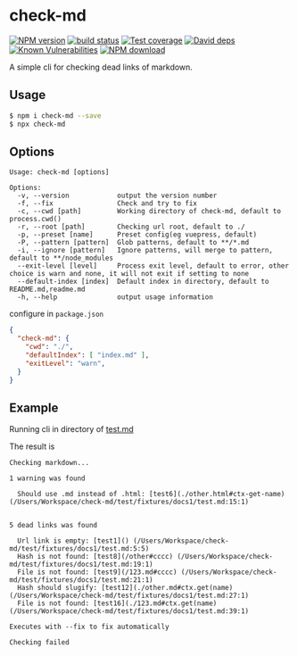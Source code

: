 # check-md

[![NPM version][npm-image]][npm-url]
[![build status][travis-image]][travis-url]
[![Test coverage][codecov-image]][codecov-url]
[![David deps][david-image]][david-url]
[![Known Vulnerabilities][snyk-image]][snyk-url]
[![NPM download][download-image]][download-url]

[npm-image]: https://img.shields.io/npm/v/check-md.svg?style=flat-square
[npm-url]: https://npmjs.org/package/check-md
[travis-image]: https://img.shields.io/travis/whxaxes/check-md.svg?style=flat-square
[travis-url]: https://travis-ci.org/whxaxes/check-md
[codecov-image]: https://codecov.io/gh/whxaxes/check-md/branch/master/graph/badge.svg
[codecov-url]: https://codecov.io/gh/whxaxes/check-md
[david-image]: https://img.shields.io/david/whxaxes/check-md.svg?style=flat-square
[david-url]: https://david-dm.org/whxaxes/check-md
[snyk-image]: https://snyk.io/test/npm/check-md/badge.svg?style=flat-square
[snyk-url]: https://snyk.io/test/npm/check-md
[download-image]: https://img.shields.io/npm/dm/check-md.svg?style=flat-square
[download-url]: https://npmjs.org/package/check-md

A simple cli for checking dead links of markdown.

## Usage

```bash
$ npm i check-md --save
$ npx check-md
```

## Options

```
Usage: check-md [options]

Options:
  -v, --version            output the version number
  -f, --fix                Check and try to fix
  -c, --cwd [path]         Working directory of check-md, default to process.cwd()
  -r, --root [path]        Checking url root, default to ./
  -p, --preset [name]      Preset config(eg vuepress, default)
  -P, --pattern [pattern]  Glob patterns, default to **/*.md
  -i, --ignore [pattern]   Ignore patterns, will merge to pattern, default to **/node_modules
  --exit-level [level]     Process exit level, default to error, other choice is warn and none, it will not exit if setting to none
  --default-index [index]  Default index in directory, default to README.md,readme.md
  -h, --help               output usage information
```

configure in `package.json`

```json
{
  "check-md": {
    "cwd": "./",
    "defaultIndex": [ "index.md" ],
    "exitLevel": "warn",
  }
}
```

##  Example

Running cli in directory of [test.md](https://github.com/whxaxes/check-md/blob/master/test/fixtures/docs1/test.md)

The result is

```
Checking markdown...

1 warning was found

  Should use .md instead of .html: [test6](./other.html#ctx-get-name) (/Users/Workspace/check-md/test/fixtures/docs1/test.md:15:1)


5 dead links was found

  Url link is empty: [test1]() (/Users/Workspace/check-md/test/fixtures/docs1/test.md:5:5)
  Hash is not found: [test8](/other#cccc) (/Users/Workspace/check-md/test/fixtures/docs1/test.md:19:1)
  File is not found: [test9](/123.md#cccc) (/Users/Workspace/check-md/test/fixtures/docs1/test.md:21:1)
  Hash should slugify: [test12](./other.md#ctx.get(name) (/Users/Workspace/check-md/test/fixtures/docs1/test.md:27:1)
  File is not found: [test16](./123.md#ctx.get(name) (/Users/Workspace/check-md/test/fixtures/docs1/test.md:39:1)

Executes with --fix to fix automatically

Checking failed
```